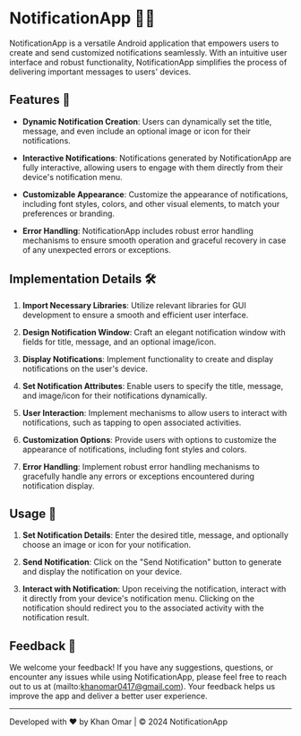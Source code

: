 # NotificationApp 📱🔔

NotificationApp is a versatile Android application that empowers users to create and send customized notifications seamlessly. With an intuitive user interface and robust functionality, NotificationApp simplifies the process of delivering important messages to users' devices.

## Features 🚀

- **Dynamic Notification Creation**: Users can dynamically set the title, message, and even include an optional image or icon for their notifications.
  
- **Interactive Notifications**: Notifications generated by NotificationApp are fully interactive, allowing users to engage with them directly from their device's notification menu.
  
- **Customizable Appearance**: Customize the appearance of notifications, including font styles, colors, and other visual elements, to match your preferences or branding.

- **Error Handling**: NotificationApp includes robust error handling mechanisms to ensure smooth operation and graceful recovery in case of any unexpected errors or exceptions.

## Implementation Details 🛠️

1. **Import Necessary Libraries**: Utilize relevant libraries for GUI development to ensure a smooth and efficient user interface.

2. **Design Notification Window**: Craft an elegant notification window with fields for title, message, and an optional image/icon.

3. **Display Notifications**: Implement functionality to create and display notifications on the user's device.

4. **Set Notification Attributes**: Enable users to specify the title, message, and image/icon for their notifications dynamically.

5. **User Interaction**: Implement mechanisms to allow users to interact with notifications, such as tapping to open associated activities.

6. **Customization Options**: Provide users with options to customize the appearance of notifications, including font styles and colors.

7. **Error Handling**: Implement robust error handling mechanisms to gracefully handle any errors or exceptions encountered during notification display.

## Usage 📝

1. **Set Notification Details**: Enter the desired title, message, and optionally choose an image or icon for your notification.

2. **Send Notification**: Click on the "Send Notification" button to generate and display the notification on your device.

3. **Interact with Notification**: Upon receiving the notification, interact with it directly from your device's notification menu. Clicking on the notification should redirect you to the associated activity with the notification result.


## Feedback 📧

We welcome your feedback! If you have any suggestions, questions, or encounter any issues while using NotificationApp, please feel free to reach out to us at (mailto:khanomar0417@gmail.com). Your feedback helps us improve the app and deliver a better user experience.

-----

Developed with ❤️ by Khan Omar | © 2024 NotificationApp

